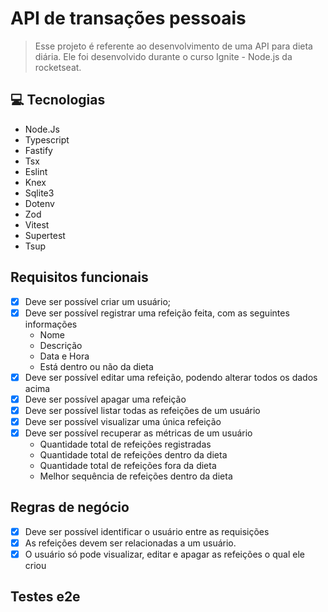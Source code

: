# API de transações pessoais

> Esse projeto é referente ao desenvolvimento de uma API para dieta diária. Ele foi desenvolvido durante o curso Ignite - Node.js da rocketseat.

## 💻 Tecnologias

- Node.Js
- Typescript
- Fastify
- Tsx
- Eslint
- Knex
- Sqlite3
- Dotenv
- Zod
- Vitest
- Supertest
- Tsup

## Requisitos funcionais

- [x] Deve ser possível criar um usuário;
- [x] Deve ser possível registrar uma refeição feita, com as seguintes informações
  - Nome
  - Descrição
  - Data e Hora
  - Está dentro ou não da dieta
- [x] Deve ser possível editar uma refeição, podendo alterar todos os dados acima
- [x] Deve ser possível apagar uma refeição
- [x] Deve ser possível listar todas as refeições de um usuário
- [x] Deve ser possível visualizar uma única refeição
- [x] Deve ser possível recuperar as métricas de um usuário
  - Quantidade total de refeições registradas
  - Quantidade total de refeições dentro da dieta
  - Quantidade total de refeições fora da dieta
  - Melhor sequência de refeições dentro da dieta

## Regras de negócio

- [x] Deve ser possível identificar o usuário entre as requisições
- [x] As refeições devem ser relacionadas a um usuário.
- [x] O usuário só pode visualizar, editar e apagar as refeições o qual ele criou

## Testes e2e

